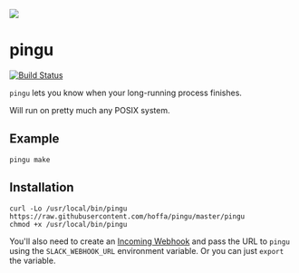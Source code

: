 ![](https://i.imgur.com/NrJhFn0.png)

# pingu

[![Build Status](https://travis-ci.org/hoffa/pingu.svg?branch=master)](https://travis-ci.org/hoffa/pingu)

`pingu` lets you know when your long-running process finishes.

Will run on pretty much any POSIX system.

## Example

```Shell
pingu make
```

## Installation

```Shell
curl -Lo /usr/local/bin/pingu https://raw.githubusercontent.com/hoffa/pingu/master/pingu
chmod +x /usr/local/bin/pingu
```

You'll also need to create an [Incoming Webhook](https://api.slack.com/incoming-webhooks) and pass the URL to `pingu` using the `SLACK_WEBHOOK_URL` environment variable. Or you can just `export` the variable.
